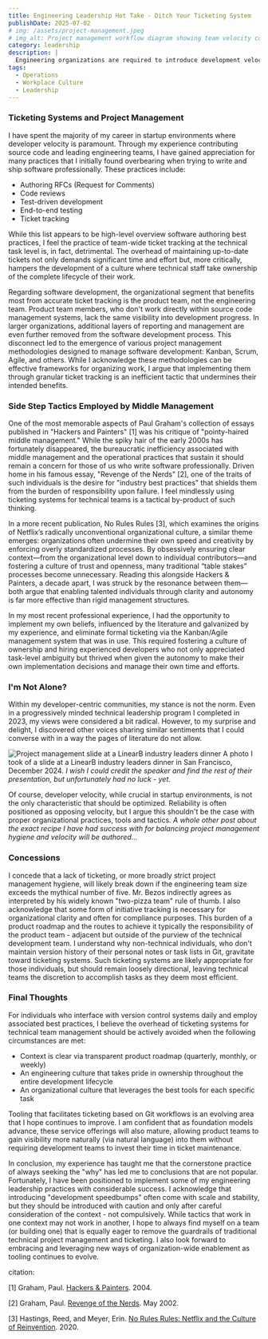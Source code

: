 ```yaml
---
title: Engineering Leadership Hot Take - Ditch Your Ticketing System
publishDate: 2025-07-02
# img: /assets/project-management.jpeg
# img_alt: Project management workflow diagram showing team velocity concepts
category: leadership
description: |
  Engineering organizations are required to introduce development velocity speed bumps, but I feel one in particular can be acutely detrimental.
tags:
  - Operations
  - Workplace Culture
  - Leadership
---
```


### Ticketing Systems and Project Management

I have spent the majority of my career in startup environments where developer velocity is paramount. Through my experience contributing source code and leading engineering teams, I have gained appreciation for many practices that I initially found overbearing when trying to write and ship software professionally. These practices include:

- Authoring RFCs (Request for Comments)
- Code reviews
- Test-driven development
- End-to-end testing
- Ticket tracking

While this list appears to be high-level overview software authoring best practices, I feel the practice of team-wide ticket tracking at the technical task level is, in fact, detrimental. The overhead of maintaining up-to-date tickets not only demands significant time and effort but, more critically, hampers the development of a culture where technical staff take ownership of the complete lifecycle of their work.

Regarding software development, the organizational segment that benefits most from accurate ticket tracking is the product team, not the engineering team. Product team members, who don't work directly within source code management systems, lack the same visibility into development progress. In larger organizations, additional layers of reporting and management are even further removed from the software development process. This disconnect led to the emergence of various project management methodologies designed to manage software development: Kanban, Scrum, Agile, and others. While I acknowledge these methodologies can be effective frameworks for organizing work, I argue that implementing them through granular ticket tracking is an inefficient tactic that undermines their intended benefits.

### Side Step Tactics Employed by Middle Management

One of the most memorable aspects of Paul Graham's collection of essays published in "Hackers and Painters" [1] was his critique of "pointy-haired middle management." While the spiky hair of the early 2000s has fortunately disappeared, the bureaucratic inefficiency associated with middle management and the operational practices that sustain it should remain a concern for those of us who write software professionally. Driven home in his famous essay, "Revenge of the Nerds" [2], one of the traits of such individuals is the desire for "industry best practices" that shields them from the burden of responsibility upon failure. I feel mindlessly using ticketing systems for technical teams is a tactical by-product of such thinking.

In a more recent publication, No Rules Rules [3], which examines the origins of Netflix’s radically unconventional organizational culture, a similar theme emerges: organizations often undermine their own speed and creativity by enforcing overly standardized processes. By obsessively ensuring clear context—from the organizational level down to individual contributors—and fostering a culture of trust and openness, many traditional “table stakes” processes become unnecessary. Reading this alongside Hackers & Painters, a decade apart, I was struck by the resonance between them—both argue that enabling talented individuals through clarity and autonomy is far more effective than rigid management structures.

In my most recent professional experience, I had the opportunity to implement my own beliefs, influenced by the literature and galvanized by my experience, and eliminate formal ticketing via the Kanban/Agile management system that was in use. This required fostering a culture of ownership and hiring experienced developers who not only appreciated task-level ambiguity but thrived when given the autonomy to make their own implementation decisions and manage their own time and efforts.

### I'm Not Alone?

Within my developer-centric communities, my stance is not the norm. Even in a progressively minded technical leadership program I completed in 2023, my views were considered a bit radical. However, to my surprise and delight, I discovered other voices sharing similar sentiments that I could converse with in a way the pages of literature do not allow.

![Project management slide at a LinearB industry leaders dinner](/assets/project-management.jpeg) A photo I took of a slide at a LinearB industry leaders dinner in San Francisco, December 2024. _I wish I could credit the speaker and find the rest of their presentation, but unfortunately had no luck - yet._

Of course, developer velocity, while crucial in startup environments, is not the only characteristic that should be optimized. Reliability is often positioned as opposing velocity, but I argue this shouldn't be the case with proper organizational practices, tools and tactics. _A whole other post about the exact recipe I have had success with for balancing project management hygiene and velocity will be authored..._

### Concessions

I concede that a lack of ticketing, or more broadly strict project management hygiene, will likely break down if the engineering team size exceeds the mythical number of five. Mr. Bezos indirectly agrees as interpreted by his widely known "two-pizza team" rule of thumb. I also acknowledge that some form of initiative tracking is necessary for organizational clarity and often for compliance purposes. This burden of a product roadmap and the routes to achieve it typically the responsibility of the product team - adjacent but outside of the purview of the technical development team. I understand why non-technical individuals, who don't maintain version history of their personal notes or task lists in Git, gravitate toward ticketing systems. Such ticketing systems are likely appropriate for those individuals, but should remain loosely directional, leaving technical teams the discretion to accomplish tasks as they deem most efficient.

### Final Thoughts

For individuals who interface with version control systems daily and employ associated best practices, I believe the overhead of ticketing systems for technical team management should be actively avoided when the following circumstances are met:

- Context is clear via transparent product roadmap (quarterly, monthly, or weekly)
- An engineering culture that takes pride in ownership throughout the entire development lifecycle
- An organizational culture that leverages the best tools for each specific task

Tooling that facilitates ticketing based on Git workflows is an evolving area that I hope continues to improve. I am confident that as foundation models advance, these service offerings will also mature, allowing product teams to gain visibility more naturally (via natural language) into them without requiring development teams to invest their time in ticket maintenance.

In conclusion, my experience has taught me that the cornerstone practice of always seeking the "why" has led me to conclusions that are not popular. Fortunately, I have been positioned to implement some of my engineering leadership practices with considerable success. I acknowledge that introducing "development speedbumps" often come with scale and stability, but they should be introduced with caution and only after careful consideration of the context - not compulsively. While tactics that work in one context may not work in another, I hope to always find myself on a team (or building one) that is equally eager to remove the guardrails of traditional technical project management and ticketing. I also look forward to embracing and leveraging new ways of organization-wide enablement as tooling continues to evolve.

citation:

[1] Graham, Paul. [Hackers & Painters](https://paulgraham.com/hackpaint.html). 2004.

[2] Graham, Paul. [Revenge of the Nerds](https://paulgraham.com/icad.html). May 2002.

[3] Hastings, Reed, and Meyer, Erin. [No Rules Rules: Netflix and the Culture of Reinvention](https://www.norulesrules.com/). 2020.
